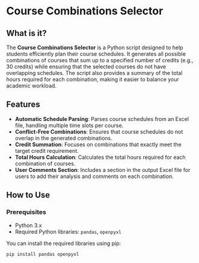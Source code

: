 # Course Combinations Selector

## What is it?

The **Course Combinations Selector** is a Python script designed to help students efficiently plan their course schedules. It generates all possible combinations of courses that sum up to a specified number of credits (e.g., 30 credits) while ensuring that the selected courses do not have overlapping schedules. The script also provides a summary of the total hours required for each combination, making it easier to balance your academic workload.

## Features

- **Automatic Schedule Parsing**: Parses course schedules from an Excel file, handling multiple time slots per course.
- **Conflict-Free Combinations**: Ensures that course schedules do not overlap in the generated combinations.
- **Credit Summation**: Focuses on combinations that exactly meet the target credit requirement.
- **Total Hours Calculation**: Calculates the total hours required for each combination of courses.
- **User Comments Section**: Includes a section in the output Excel file for users to add their analysis and comments on each combination.

## How to Use

### Prerequisites

- Python 3.x
- Required Python libraries: `pandas`, `openpyxl`

You can install the required libraries using pip:

```bash
pip install pandas openpyxl
